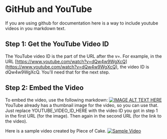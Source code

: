 # GitHub and YouTube

If you are using github for documentation here is a way to include youtube videos in you markdown text.

## Step 1: Get the YouTube Video ID

The YouTube video ID is the part of the URL after the v=. For example, in the URL [https://www.youtube.com/watch?v=dQw4w9WgXcQ](https://www.youtube.com/watch?v=dQw4w9WgXcQ), the video ID is dQw4w9WgXcQ. You'll need that for the next step.

## Step 2: Embed the Video

To embed the video, use the following markdown:
[![IMAGE ALT TEXT HERE](https://img.youtube.com/vi/YOUTUBE_VIDEO_ID_HERE/0.jpg)](https://www.youtube.com/watch?v=YOUTUBE_VIDEO_ID_HERE)
YouTube already has a thumbnail image for the video, so you can use that. Just replace YOUTUBE_VIDEO_ID_HERE with the video ID you got in step 1 in the first URL (for the image). Then again in the second URL (for the link to the video).

Here is a sample video created by Piece of Cake.
[![Sample Video](https://img.youtube.com/vi/2jback8nbpw&t=2s/1.jpg)](https://www.youtube.com/watch?v=2jback8nbpw&t=2s)
